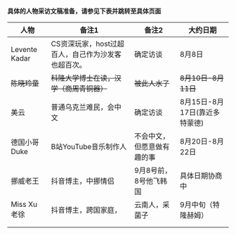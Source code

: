 **具体的人物采访文稿准备，请参见下表并跳转至具体页面**

| 人物          | 备注1                                              | 备注2                      | 大约日期                      |
| ------------- | -------------------------------------------------- | -------------------------- | ----------------------------- |
| Levente Kadar | CS资深玩家，host过超百人，自己作为沙发客也超百次。 | 确定访谈                   | 8月8日                        |
| ~~陈晓玲童~~  | ~~科隆大学博士在读，汉学（商周青铜器）~~           | ~~被此人水了~~             | ~~8月10日-8月11日~~           |
| 美云          | 普通乌克兰难民，会中文                             | 确定访谈                   | 8月15日-8月17日(靠近多特蒙德) |
| 德国小哥Duke  | B站YouTube音乐制作人                               | 不会中文，但愿意做有趣的事 | 8月20日-8月22日               |
| 挪威老王      | 抖音博主，中挪情侣                                 | 9月8号前，8号他飞韩国      | 具体日期协商中                |
| Miss Xu老徐   | 抖音博主，跨国家庭，                               | 云南人，采菌子             | 9月中旬（特隆赫姆）           |
|               |                                                    |                            |                               |
|               |                                                    |                            |                               |

